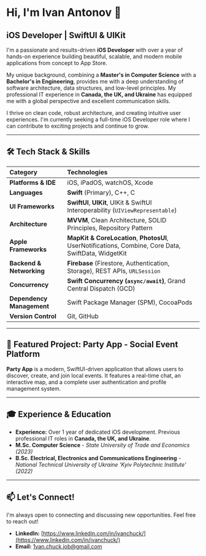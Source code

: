 # Hi, I'm Ivan Antonov 👋

## iOS Developer | SwiftUI & UIKit

I'm a passionate and results-driven **iOS Developer** with over a year of hands-on experience building beautiful, scalable, and modern mobile applications from concept to App Store.

My unique background, combining a **Master's in Computer Science** with a **Bachelor's in Engineering**, provides me with a deep understanding of software architecture, data structures, and low-level principles. My professional IT experience in **Canada, the UK, and Ukraine** has equipped me with a global perspective and excellent communication skills.

I thrive on clean code, robust architecture, and creating intuitive user experiences. I'm currently seeking a full-time iOS Developer role where I can contribute to exciting projects and continue to grow.

---

## 🛠️ Tech Stack & Skills

| Category | Technologies |
| :--- | :--- |
| **Platforms & IDE** | iOS, iPadOS, watchOS, Xcode |
| **Languages** | **Swift** (Primary), C++, C |
| **UI Frameworks** | **SwiftUI**, **UIKit**, UIKit & SwiftUI Interoperability (`UIViewRepresentable`) |
| **Architecture** | **MVVM**, Clean Architecture, SOLID Principles, Repository Pattern |
| **Apple Frameworks** | **MapKit & CoreLocation**, **PhotosUI**, UserNotifications, Combine, Core Data, SwiftData, WidgetKit |
| **Backend & Networking** | **Firebase** (Firestore, Authentication, Storage), REST APIs, `URLSession` |
| **Concurrency** | **Swift Concurrency (`async/await`)**, Grand Central Dispatch (GCD) |
| **Dependency Management**| Swift Package Manager (SPM), CocoaPods |
| **Version Control** | Git, GitHub |

---

## 🚀 Featured Project: Party App - Social Event Platform

**Party App** is a modern, SwiftUI-driven application that allows users to discover, create, and join local events. It features a real-time chat, an interactive map, and a complete user authentication and profile management system.

---

## 🎓 Experience & Education

* **Experience:** Over 1 year of dedicated iOS development. Previous professional IT roles in **Canada, the UK, and Ukraine**.
* **M.Sc. Computer Science** - *State University of Trade and Economics (2023)*
* **B.Sc. Electrical, Electronics and Communications Engineering** - *National Technical University of Ukraine 'Kyiv Polytechnic Institute' (2022)*

---

## 📫 Let's Connect!

I'm always open to connecting and discussing new opportunities. Feel free to reach out!

* **LinkedIn:** [https://www.linkedin.com/in/ivanchuck/](https://www.linkedin.com/in/ivanchuck/)
* **Email:** 1van.chuck.job@gmail.com
